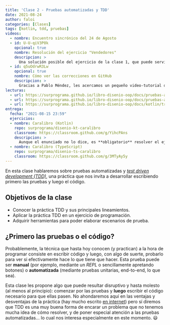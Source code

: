 ```yaml
---
title: 'Clase 2 - Pruebas automatizadas y TDD'
date: 2021-08-24
author: faloi
categories: [Clases]
tags: [kotlin, tdd, pruebas]
videos:
  - nombre: Encuentro sincrónico del 24 de Agosto
  - id: U-U-qiV3P0k
    opcional: true
    nombre: Resolución del ejercicio "Vendedores"
    descripcion: >
      Una solución posible del ejercicio de la clase 1, que puede servirles también para ver a alguien más programando en Kotlin. Por motivos ajenos a la administración, solo está resuelto el código, no hay ningún test ni en el video ni en GitHub. :man_shrugging:
  - id: q5uOdrwR3Lw
    opcional: true
    nombre: Cómo ver las correcciones en GitHub
    descripcion: >
      Gracias a Pablo Méndez, les acercamos un pequeño video-tutorial de cómo ver, comentar o protestar por las correcciones que les hacemos.
lecturas:
  - url: https://surprograma.github.io/libro-disenio-oop/docs/pruebas-automatizadas/elaborar-casos-prueba/
  - url: https://surprograma.github.io/libro-disenio-oop/docs/pruebas-automatizadas/desarrollo-guiado-pruebas/
  - url: https://surprograma.github.io/libro-disenio-oop/docs/kotlin/trabajo-equipo-intellij/
entrega:
  fecha: "2021-08-15 23:59"
  ejercicios:
  - nombre: Caralibro (Kotlin)
    repo: surprograma/disenio-kt-caralibro
    classroom: https://classroom.github.com/g/YihcPAns
    descripcion: >
      Aunque el enunciado no lo dice, es **obligatorio** resolver el ejercicio utilizando la práctica TDD. Como siempre, aconsejamos resolver de a un requerimiento a la vez, en este caso comenzando por sus pruebas.
  - nombre: Caralibro (TypeScript)
    repo: surprograma/disenio-ts-caralibro
    classroom: https://classroom.github.com/g/3MTyAy5y
---
```


En esta clase hablaremos sobre pruebas automatizadas y [_test driven development (TDD)_](https://es.wikipedia.org/wiki/Desarrollo_guiado_por_pruebas), una práctica que nos invita a desarrollar escribiendo primero las pruebas y luego el código.

## Objetivos de la clase

* Conocer la práctica TDD y sus principales lineamientos.
* Aplicar la práctica TDD en un ejercicio de programación.
* Adquirir herramientas para poder elaborar escenarios de prueba.

## ¿Primero las pruebas o el código?

Probablemente, la técnica que hasta hoy conocen (y practican) a la hora de programar consiste en escribir código y luego, con algo de suerte, probarlo para ver si efectivamente hace lo que tiene que hacer. Esta prueba puede ser **manual** (por ejemplo, mediante un _REPL_ o sencillamente apretando botones) o **automatizada** (mediante pruebas unitarias, end-to-end, lo que sea).

Esta clase les propone algo que puede resultar disruptivo y hasta molesto (al menos al principio): comenzar por las pruebas y **luego** escribir el código necesario para que ellas pasen. No ahondaremos aquí en las ventajas y desventajas de la práctica (hay mucho escrito [en internet](https://is.gd/pDaLjc)) pero sí diremos que TDD es una muy buena forma de encarar un problema que no tenemos mucha idea de cómo resolver, y de poner especial atención a las pruebas automatizadas... lo cual nos interesa especialmente en este momento. :smiley:

